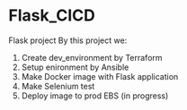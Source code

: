 # Flask_CICD
Flask project
By this project we:
1. Create dev_environment by Terraform
2. Setup enironment by Ansible
3. Make Docker image with Flask application
4. Make Selenium test
5. Deploy image to prod EBS (in progress)